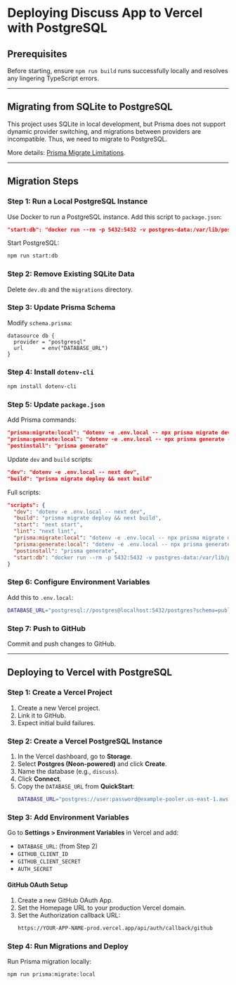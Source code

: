 # Deploying Discuss App to Vercel with PostgreSQL

## Prerequisites

Before starting, ensure `npm run build` runs successfully locally and resolves any lingering TypeScript errors.

---

## Migrating from SQLite to PostgreSQL

This project uses SQLite in local development, but Prisma does not support dynamic provider switching, and migrations between providers are incompatible. Thus, we need to migrate to PostgreSQL.

More details: [Prisma Migrate Limitations](https://www.prisma.io/docs/orm/prisma-migrate/understanding-prisma-migrate/limitations-and-known-issues).

---

## Migration Steps

### Step 1: Run a Local PostgreSQL Instance

Use Docker to run a PostgreSQL instance. Add this script to `package.json`:

```json
"start:db": "docker run --rm -p 5432:5432 -v postgres-data:/var/lib/postgresql/data -e POSTGRES_HOST_AUTH_METHOD=trust postgres"
```

Start PostgreSQL:

```sh
npm run start:db
```

### Step 2: Remove Existing SQLite Data

Delete `dev.db` and the `migrations` directory.

### Step 3: Update Prisma Schema

Modify `schema.prisma`:

```prisma
datasource db {
  provider = "postgresql"
  url      = env("DATABASE_URL")
}
```

### Step 4: Install `dotenv-cli`

```sh
npm install dotenv-cli
```

### Step 5: Update `package.json`

Add Prisma commands:

```json
"prisma:migrate:local": "dotenv -e .env.local -- npx prisma migrate dev --schema=prisma/schema.prisma",
"prisma:generate:local": "dotenv -e .env.local -- npx prisma generate --schema=prisma/schema.prisma",
"postinstall": "prisma generate"
```

Update `dev` and `build` scripts:

```json
"dev": "dotenv -e .env.local -- next dev",
"build": "prisma migrate deploy && next build"
```

Full scripts:

```json
"scripts": {
  "dev": "dotenv -e .env.local -- next dev",
  "build": "prisma migrate deploy && next build",
  "start": "next start",
  "lint": "next lint",
  "prisma:migrate:local": "dotenv -e .env.local -- npx prisma migrate dev --schema=prisma/schema.prisma",
  "prisma:generate:local": "dotenv -e .env.local -- npx prisma generate --schema=prisma/schema.prisma",
  "postinstall": "prisma generate",
  "start:db": "docker run --rm -p 5432:5432 -v postgres-data:/var/lib/postgresql/data -e POSTGRES_HOST_AUTH_METHOD=trust postgres"
}
```

### Step 6: Configure Environment Variables

Add this to `.env.local`:

```sh
DATABASE_URL="postgresql://postgres@localhost:5432/postgres?schema=public"
```

### Step 7: Push to GitHub

Commit and push changes to GitHub.

---

## Deploying to Vercel with PostgreSQL

### Step 1: Create a Vercel Project

1. Create a new Vercel project.
2. Link it to GitHub.
3. Expect initial build failures.

### Step 2: Create a Vercel PostgreSQL Instance

1. In the Vercel dashboard, go to **Storage**.
2. Select **Postgres (Neon-powered)** and click **Create**.
3. Name the database (e.g., `discuss`).
4. Click **Connect**.
5. Copy the `DATABASE_URL` from **QuickStart**:
   ```sh
   DATABASE_URL="postgres://user:password@example-pooler.us-east-1.aws.neon.tech:5432/verceldb?sslmode=require"
   ```

### Step 3: Add Environment Variables

Go to **Settings > Environment Variables** in Vercel and add:

- `DATABASE_URL`: (from Step 2)
- `GITHUB_CLIENT_ID`
- `GITHUB_CLIENT_SECRET`
- `AUTH_SECRET`

#### GitHub OAuth Setup

1. Create a new GitHub OAuth App.
2. Set the Homepage URL to your production Vercel domain.
3. Set the Authorization callback URL:
   ```sh
   https://YOUR-APP-NAME-prod.vercel.app/api/auth/callback/github
   ```

### Step 4: Run Migrations and Deploy

Run Prisma migration locally:

```sh
npm run prisma:migrate:local
```

